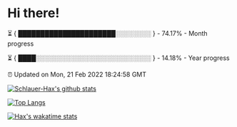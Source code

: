 # Hi there!

⏳ { ██████████████████████░░░░░░░░ } - 74.17% - Month progress

⏳ { ████░░░░░░░░░░░░░░░░░░░░░░░░░░ } - 14.18% - Year progress

⏰ Updated on Mon, 21 Feb 2022 18:24:58 GMT


[![Schlauer-Hax's github stats](https://github-readme-stats.vercel.app/api?username=Schlauer-Hax&show_icons=true&theme=dark&count_private=true)](https://github.com/Schlauer-Hax)


[![Top Langs](https://github-readme-stats.vercel.app/api/top-langs/?username=Schlauer-Hax&layout=compact&theme=dark)](https://github.com/Schlauer-Hax?tab=repositories)


[![Hax's wakatime stats](https://github-readme-stats.vercel.app/api/wakatime?username=Hax&theme=dark)](https://wakatime.com/@Hax)

